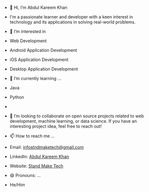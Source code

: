 - 👋 Hi, I’m Abdul Kareem Khan
- I'm a passionate learner and developer with a keen interest in technology and its applications in solving real-world problems.

- 👀 I’m interested in
- Web Development
- Android Application Development
- iOS Application Development
- Desktop Application Development

- 🌱 I’m currently learning ...
- Java
- Python
- 
- 💞️ I’m looking to collaborate on open source projects related to web development, machine learning, or data science. If you have an interesting project idea, feel free to reach out!

- 📫 How to reach me ...
- Email: infostndmaketech@gmail.com
- LinkedIn: [Abdul Kareem Khan](https://www.linkedin.com/in/abdul-kareem-khan-b22ab12b4/)
- Website: [Stand Make Tech](https://maketech.in/)

- 😄 Pronouns: ...
- He/Him
